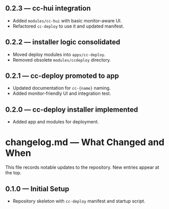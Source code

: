 ## 0.2.3 — cc-hui integration
- Added `modules/cc-hui` with basic monitor-aware UI.
- Refactored `cc-deploy` to use it and updated manifest.

## 0.2.2 — installer logic consolidated
- Moved deploy modules into `apps/cc-deploy`.
- Removed obsolete `modules/ccdeploy` directory.

## 0.2.1 — cc-deploy promoted to app
- Updated documentation for `cc-{name}` naming.
- Added monitor-friendly UI and integration test.

## 0.2.0 — cc-deploy installer implemented
- Added app and modules for deployment.

# changelog.md — What Changed and When

This file records notable updates to the repository. New entries appear at the top.

## 0.1.0 — Initial Setup
- Repository skeleton with `cc-deploy` manifest and startup script.
